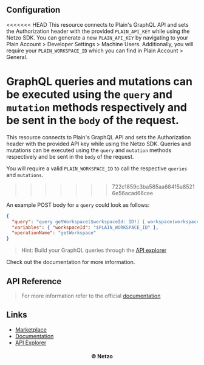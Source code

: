 ## Configuration

<<<<<<< HEAD
This resource connects to Plain's GraphQL API and sets the Authorization header with the provided `PLAIN_API_KEY` while using the Netzo SDK.
You can generate a new `PLAIN_API_KEY` by navigating to your Plain Account > Developer Settings > Machine Users. Additionally, you will require your `PLAIN_WORKSPACE_ID` which you can find in Plain Account > General.

GraphQL queries and mutations can be executed using the `query` and `mutation` methods respectively and be sent in the `body` of the request.
=======
This resource connects to Plain's GraphQL API and sets the Authorization header
with the provided API key while using the Netzo SDK. Queries and mutations can
be executed using the `query` and `mutation` methods respectively and be sent in
the `body` of the request.

You will require a valid `PLAIN_WORKSPACE_ID` to call the respective `queries`
and `mutations`.
>>>>>>> 722c1859c3ba585aa68415a85216e56acad66cee

An example POST body for a `query` could look as follows:

```json
{
  "query": "query getWorkspace($workspaceId: ID!) { workspace(workspaceId: $workspaceId) { id name publicName } }",
  "variables": { "workspaceId": "$PLAIN_WORKSPACE_ID" },
  "operationName": "getWorkspace"
}
```

> Hint: Build your GraphQL queries through the [API explorer](#Links)

Check out the documentation for more information.

## API Reference

> For more information refer to the official [documentation](#links)

## Links

- [Marketplace](https://app.netzo.io/resources/resource-http-activecampaign)
- [Documentation](https://docs.plain.com/)
- [API Explorer](https://app.plain.com/developer/api-explorer/)

<div align="center">
  <h4>© Netzo</h4>
</div>
